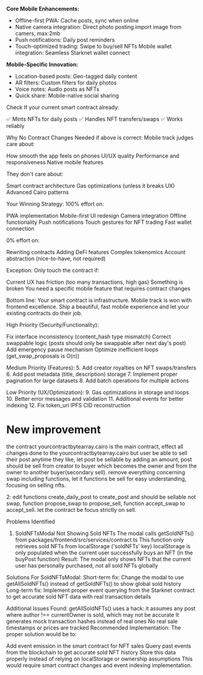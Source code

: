 **Core Mobile Enhancements:**

- Offline-first PWA: Cache posts, sync when online
- Native camera integration: Direct photo posting
 import image from camers, max:2mb
- Push notifications: Daily post reminders
- Touch-optimized trading: Swipe to buy/sell NFTs
Mobile wallet integration: Seamless Starknet wallet connect


**Mobile-Specific Innovation:**

- Location-based posts: Geo-tagged daily content
- AR filters: Custom filters for daily photos
- Voice notes: Audio posts as NFTs
- Quick share: Mobile-native social sharing


Check If your current smart contract already:

✅ Mints NFTs for daily posts
✅ Handles NFT transfers/swaps
✅ Works reliably


Why No Contract Changes Needed if above is correct:
Mobile track judges care about:

How smooth the app feels on phones
UI/UX quality
Performance and responsiveness
Native mobile features

They don't care about:

Smart contract architecture
Gas optimizations (unless it breaks UX)
Advanced Cairo patterns

Your Winning Strategy:
100% effort on:

PWA implementation
Mobile-first UI redesign
Camera integration
Offline functionality
Push notifications
Touch gestures for NFT trading
Fast wallet connection

0% effort on:

Rewriting contracts
Adding DeFi features
Complex tokenomics
Account abstraction (nice-to-have, not required)

Exception:
Only touch the contract if:

Current UX has friction (too many transactions, high gas)
Something is broken
You need a specific mobile feature that requires contract changes

Bottom line: Your smart contract is infrastructure. Mobile track is won with frontend excellence. Ship a beautiful, fast mobile experience and let your existing contracts do their job.

High Priority (Security/Functionality):

Fix interface inconsistency (content_hash type mismatch)
Correct swappable logic (posts should only be swappable after next day's post)
Add emergency pause mechanism
Optimize inefficient loops (get_swap_proposals is O(n))

Medium Priority (Features):
5. Add creator royalties on NFT swaps/transfers
6. Add post metadata (title, description) storage
7. Implement proper pagination for large datasets
8. Add batch operations for multiple actions

Low Priority (UX/Optimization):
9. Gas optimizations in storage and loops
10. Better error messages and validation
11. Additional events for better indexing
12. Fix token_uri IPFS CID reconstruction

# New improvement

the contract yourcontractbytearray.cairo is the main contract, effect all changes done to the yourcontractbytearray.cairo but user be able to sell their post anytime they like, let post be sellable by adding an amount, post should be sell from creator to buyer which becomes the owner and from the owner to another buyer(secondary sell). remove everything concerning swap including functions, let it functions be sell for easy understanding, focusing on selling nfts.

2: edit functions create_daily_post to create_post and should be sellable not swap, function propose_swap to propose_sell, function accept_swap to accept_sell. let the contract be focus strictly on sell.


Problems Identified
1. SoldNFTsModal Not Showing Sold NFTs
The modal calls getSoldNFTs() from packages/frontend/src/services/contract.ts
This function only retrieves sold NFTs from localStorage ('soldNFTs' key)
localStorage is only populated when the current user successfully buys an NFT (in the buyPost function)
Result: The modal only shows NFTs that the current user has personally purchased, not all sold NFTs globally

Solutions
For SoldNFTsModal:
Short-term fix: Change the modal to use getAllSoldNFTs() instead of getSoldNFTs() to show global sold history
Long-term fix: Implement proper event querying from the Starknet contract to get accurate sold NFT data with real transaction details

Additional Issues Found:
getAllSoldNFTs() uses a hack: it assumes any post where author !== currentOwner is sold, which may not be accurate
It generates mock transaction hashes instead of real ones
No real sale timestamps or prices are tracked
Recommended Implementation:
The proper solution would be to:

Add event emission in the smart contract for NFT sales
Query past events from the blockchain to get accurate sold NFT history
Store this data properly instead of relying on localStorage or ownership assumptions
This would require smart contract changes and event indexing implementation.
